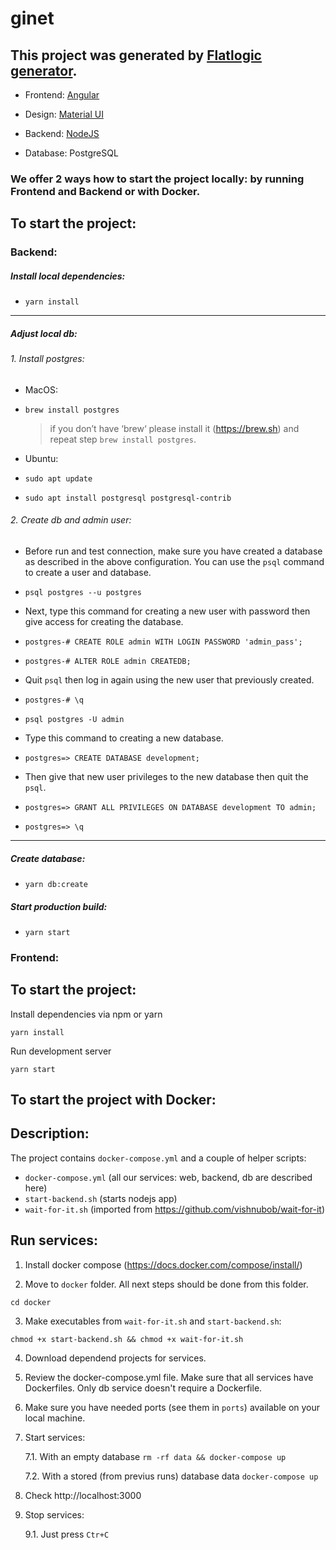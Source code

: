 # ginet

## This project was generated by [Flatlogic generator](https://flatlogic.com/generator).

  - Frontend: [Angular](https://flatlogic.com/templates?framework%5B%5D=angular&sort=default)

  - Design: [Material UI](https://flatlogic.com/templates?design%5B%5D=material&sort=default)

  - Backend: [NodeJS](https://flatlogic.com/templates?backend%5B%5D=nodejs&sort=default)

  - Database: PostgreSQL

### We offer 2 ways how to start the project locally: by running Frontend and Backend or with Docker.

## To start the project:

### Backend:

  ##### Install local dependencies:
  - `yarn install`

  ------------

  ##### Adjust local db:
  ###### 1.  Install postgres:
  - MacOS:
  - `brew install postgres`

    > if you don’t have ‘brew‘ please install it (https://brew.sh) and repeat step `brew install postgres`.

  - Ubuntu:
  - `sudo apt update`
  - `sudo apt install postgresql postgresql-contrib`

  ###### 2. Create db and admin user:
  - Before run and test connection, make sure you have created a database as described in the above configuration. You can use the `psql` command to create a user and database.
  - `psql postgres --u postgres`

  - Next, type this command for creating a new user with password then give access for creating the database.
  - `postgres-# CREATE ROLE admin WITH LOGIN PASSWORD 'admin_pass';`
  - `postgres-# ALTER ROLE admin CREATEDB;`

  - Quit `psql` then log in again using the new user that previously created.
  - `postgres-# \q`
  - `psql postgres -U admin`

  - Type this command to creating a new database.
  - `postgres=> CREATE DATABASE development;`

  - Then give that new user privileges to the new database then quit the `psql`.
  - `postgres=> GRANT ALL PRIVILEGES ON DATABASE development TO admin;`
  - `postgres=> \q`

  ------------

  ##### Create database:
  - `yarn db:create`

  ##### Start production build:
  - `yarn start`

### Frontend:

  ## To start the project:

  Install dependencies via npm or yarn
  ```shell
  yarn install
  ```

  Run development server
  ```shell
  yarn start
  ```

## To start the project with Docker:
  ## Description:

  The project contains `docker-compose.yml` and a couple of helper scripts:

  - `docker-compose.yml` (all our services: web, backend, db are described here)
  - `start-backend.sh` (starts nodejs app)
  - `wait-for-it.sh` (imported from https://github.com/vishnubob/wait-for-it)

  ## Run services:

  1. Install docker compose (https://docs.docker.com/compose/install/)

  2. Move to `docker` folder. All next steps should be done from this folder.

  ``` cd docker ```

  3. Make executables from `wait-for-it.sh` and `start-backend.sh`:

  ``` chmod +x start-backend.sh && chmod +x wait-for-it.sh ```

  4. Download dependend projects for services.

  5. Review the docker-compose.yml file. Make sure that all services have Dockerfiles. Only db service doesn't require a Dockerfile. 

  6. Make sure you have needed ports (see them in `ports`) available on your local machine.

  7. Start services:

     7.1. With an empty database `rm -rf data && docker-compose up`

     7.2. With a stored (from previus runs) database data `docker-compose up`

  8. Check http://localhost:3000

  9. Stop services:

     9.1. Just press `Ctr+C`
